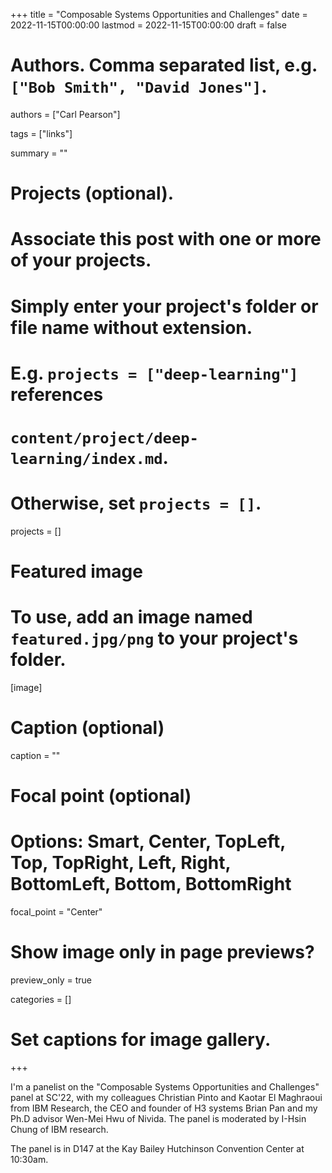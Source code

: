 +++
title = "Composable Systems Opportunities and Challenges"
date = 2022-11-15T00:00:00
lastmod = 2022-11-15T00:00:00
draft = false

# Authors. Comma separated list, e.g. `["Bob Smith", "David Jones"]`.
authors = ["Carl Pearson"]

tags = ["links"]

summary = ""

# Projects (optional).
#   Associate this post with one or more of your projects.
#   Simply enter your project's folder or file name without extension.
#   E.g. `projects = ["deep-learning"]` references 
#   `content/project/deep-learning/index.md`.
#   Otherwise, set `projects = []`.
projects = []

# Featured image
# To use, add an image named `featured.jpg/png` to your project's folder. 
[image]
  # Caption (optional)
  caption = ""

  # Focal point (optional)
  # Options: Smart, Center, TopLeft, Top, TopRight, Left, Right, BottomLeft, Bottom, BottomRight
  focal_point = "Center"

  # Show image only in page previews?
  preview_only = true


categories = []

# Set captions for image gallery.


+++

I'm a panelist on the "Composable Systems Opportunities and Challenges" panel at SC'22, with my colleagues Christian Pinto and Kaotar El Maghraoui from IBM Research, the CEO and founder of H3 systems Brian Pan and my Ph.D advisor Wen-Mei Hwu of Nivida.
The panel is moderated by I-Hsin Chung of IBM research.

The panel is in D147 at the Kay Bailey Hutchinson Convention Center at 10:30am.
